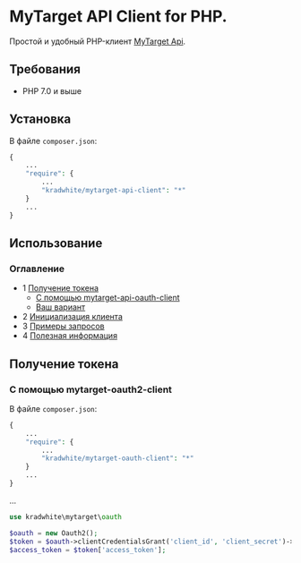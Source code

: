 MyTarget API Client for PHP.
==============================

Простой и удобный PHP-клиент [MyTarget Api](https://target.my.com/adv/api-marketing/).

## Требования
 * PHP 7.0 и выше
 
## Установка  
В файле `composer.json`:
```php
{
    ...
    "require": {
        ...
        "kradwhite/mytarget-api-client": "*"
    }
    ...
}
```

## Использование
### Оглавление
- 1 [Получение токена](https://github.com/kradwhite/mytarget-api-client#Получение-токена)
    + [С помощью mytarget-api-oauth-client](https://github.com/kradwhite/mytarget-api-client#C-помощью-mytarget-oauth2-client)
    + [Ваш вариант](https://github.com/kradwhite/mytarget-api-client#Ваш-вариант)
- 2 [Инициализация клиента](https://github.com/kradwhite/mytarget-api-client#Инициализация-клиента)
- 3 [Примеры запросов](https://github.com/kradwhite/mytarget-api-client#Примеры-запросов)
- 4 [Полезная информация](https://github.com/kradwhite/mytarget-api-client#Полезная-информация)

## Получение токена
### С помощью mytarget-oauth2-client
В файле `composer.json`:
```php
{
    ...
    "require": {
        ...
        "kradwhite/mytarget-oauth-client": "*"
    }
    ...
}
```
...
```php
use kradwhite\mytarget\oauth

$oauth = new Oauth2();
$token = $oauth->clientCredentialsGrant('client_id', 'client_secret')->request();
$access_token = $token['access_token'];
```
